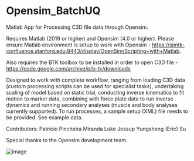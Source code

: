 # Opensim_BatchUQ
Matlab App for Processing C3D file data through Opensim.

Requires Matlab (2019 or higher) and Opensim (4.0 or higher).  Please ensure Matlab environment is setup to work with Opensim - https://simtk-confluence.stanford.edu:8443/display/OpenSim/Scripting+with+Matlab. 

Also requires the BTK toolbox to be installed in order to open C3D file - https://code.google.com/archive/p/b-tk/downloads

Designed to work with complete workflow, ranging from loading C3D data (custom processing scripts can be used for specialist tasks), undertaking scaling of model based on static trial, conducting inverse kinematics to fit motion to marker data, combining with force plate data to run inverse dynamics and running secondary analyses (muscle and body analyses currently supported). To run processes, a sample setup (XML) file needs to be provided. See example data. 

Contributors: 
Patricio Pincheira Miranda
Luke Jessup
Yungsheng (Eric) Su

Special thanks to the Opensim development team.

![image](https://user-images.githubusercontent.com/8924887/162679601-522d7f17-d1ee-40fb-bc70-e481162517d3.png)
